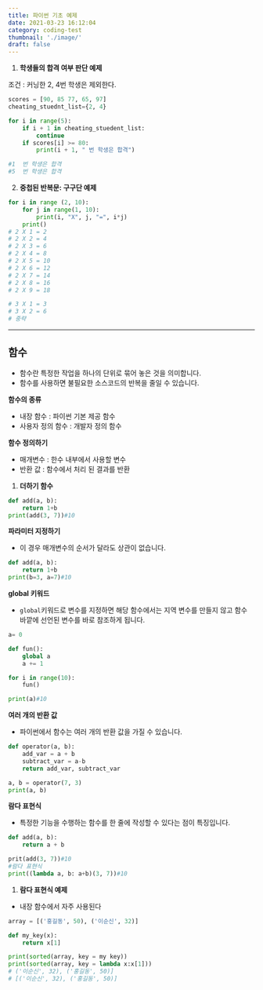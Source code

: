 ```yaml
---
title: 파이썬 기초 예제
date: 2021-03-23 16:12:04
category: coding-test
thumbnail: './image/'
draft: false
---
```


1. **학생들의 합격 여부 판단 예제**

조건 : 커닝한 2, 4번 학생은 제외한다.

```python
scores = [90, 85 77, 65, 97]
cheating_stuednt_list={2, 4}

for i in range(5):
    if i + 1 in cheating_stuedent_list:
        continue
    if scores[i] >= 80:
        print(i + 1, " 번 학생은 합격")

#1  번 학생은 합격
#5  번 학생은 합격
```

2. **중첩된 반복문: 구구단 예제**

```python
for i in range (2, 10):
    for j in range(1, 10):
        print(i, "X", j, "=", i*j)
    print()
# 2 X 1 = 2
# 2 X 2 = 4
# 2 X 3 = 6
# 2 X 4 = 8
# 2 X 5 = 10
# 2 X 6 = 12
# 2 X 7 = 14
# 2 X 8 = 16
# 2 X 9 = 18

# 3 X 1 = 3
# 3 X 2 = 6
# 중략
```

<hr/>

## 함수

- 함수란 특정한 작업을 하나의 단위로 묶어 놓은 것을 의미합니다.
- 함수를 사용하면 불필요한 소스코드의 반복을 줄일 수 있습니다.

**함수의 종류**

- 내장 함수 : 파이썬 기본 제공 함수
- 사용자 정의 함수 : 개발자 정의 함수

**함수 정의하기**

- 매개변수 : 한수 내부에서 사용할 변수
- 반환 값 : 함수에서 처리 된 결과를 반환

1. **더하기 함수**

```python
def add(a, b):
    return 1+b
print(add(3, 7))#10
```

**파라미터 지정하기**

- 이 경우 매개변수의 순서가 달라도 상관이 없습니다.

```python
def add(a, b):
    return 1+b
print(b=3, a=7)#10
```

**global 키워드**

- `global`키워드로 변수를 지정하면 해당 함수에서는 지역 변수를 만들지 않고 함수 바깥에 선언된 변수를 바로 참조하게 됩니다.

```python
a= 0

def fun():
    global a
    a += 1

for i in range(10):
    fun()

print(a)#10
```

**여러 개의 반환 값**

- 파이썬에서 함수는 여러 개의 반환 값을 가질 수 있습니다.

```python
def operator(a, b):
    add_var = a + b
    subtract_var = a-b
    return add_var, subtract_var

a, b = operator(7, 3)
print(a, b)
```

**람다 표현식**

- 특정한 기능을 수행하는 함수를 한 줄에 작성할 수 있다는 점이 특징입니다.

```python
def add(a, b):
    return a + b

prit(add(3, 7))#10
#람다 표현식
print((lambda a, b: a+b)(3, 7))#10
```

1. **람다 표현식 예제**

- 내장 함수에서 자주 사용된다

```python
array = [('홍길동', 50), ('이순신', 32)]

def my_key(x):
    return x[1]

print(sorted(array, key = my key))
print(sorted(array, key = lambda x:x[1]))
# ('이순신', 32), ('홍길동', 50)]
# [('이순신', 32), ('홍길동', 50)]
```
